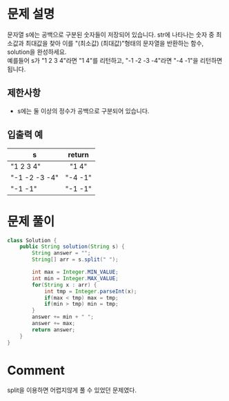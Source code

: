 # 문제 설명
<p>문자열 s에는 공백으로 구분된 숫자들이 저장되어 있습니다. str에 나타나는 숫자 중 최소값과 최대값을 찾아 이를 "(최소값) (최대값)"형태의 문자열을 반환하는 함수, solution을 완성하세요.<br>
예를들어 s가 "1 2 3 4"라면 "1 4"를 리턴하고, "-1 -2 -3 -4"라면 "-4 -1"을 리턴하면 됩니다.</p>

## 제한사항
<ul>
<li>s에는 둘 이상의 정수가 공백으로 구분되어 있습니다.</li>
</ul>

## 입출력 예
<table class="table">
        <thead><tr>
<th>s</th>
<th style="text-align: center">return</th>
</tr>
</thead>
        <tbody><tr>
<td>"1 2 3 4"</td>
<td style="text-align: center">"1 4"</td>
</tr>
<tr>
<td>"-1 -2 -3 -4"</td>
<td style="text-align: center">"-4 -1"</td>
</tr>
<tr>
<td>"-1 -1"</td>
<td style="text-align: center">"-1 -1"</td>
</tr>
</tbody>
      </table>

# 문제 풀이
```java
class Solution {
    public String solution(String s) {
        String answer = "";
        String[] arr = s.split(" ");

        int max = Integer.MIN_VALUE;
        int min = Integer.MAX_VALUE;
        for(String x : arr) {
            int tmp = Integer.parseInt(x);
            if(max < tmp) max = tmp;
            if(min > tmp) min = tmp;
        }
        answer += min + " ";
        answer += max;
        return answer;
    }
}
```

# Comment
split을 이용하면 어렵지않게 풀 수 있었던 문제였다.